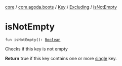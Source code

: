 [core](../../../index.md) / [com.agoda.boots](../../index.md) / [Key](../index.md) / [Excluding](index.md) / [isNotEmpty](./is-not-empty.md)

# isNotEmpty

`fun isNotEmpty(): `[`Boolean`](https://kotlinlang.org/api/latest/jvm/stdlib/kotlin/-boolean/index.html)

Checks if this key is not empty

**Return**
true if this key contains one or more [single](../-single/index.md) key.

